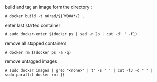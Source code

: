 

build and tag an image form the directory :
```
# docker build -t n0rad/${PWD##*/} .
```

enter last started container
```
# sudo docker-enter $(docker ps | sed -n 2p | cut -d' ' -f1)
```



remove all stopped containers
```
# docker rm $(docker ps -a -q)
```

remove untagged images
```
# sudo docker images | grep "<none>" | tr -s ' ' | cut -f3 -d " " | sudo parallel docker rmi {}
```
